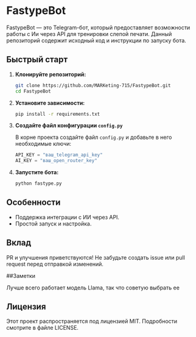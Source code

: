 # FastypeBot

FastypeBot — это Telegram-бот, который предоставляет возможности работы с Ии через API для тренировки слепой печати. Данный репозиторий содержит исходный код и инструкции по запуску бота.

## Быстрый старт

1. **Клонируйте репозиторий:**
   ```bash
   git clone https://github.com/MARKeting-715/FastypeBot.git
   cd FastypeBot
   ```

2. **Установите зависимости:**
   ```bash
   pip install -r requirements.txt
   ```

3. **Создайте файл конфигурации `config.py`**

   В корне проекта создайте файл `config.py` и добавьте в него необходимые ключи:

   ```python
   API_KEY = "ваш_telegram_api_key"
   AI_KEY = "ваш_open_router_key"
   ```

4. **Запустите бота:**
   ```bash
   python fastype.py
   ```

## Особенности

- Поддержка интеграции с ИИ через API.
- Простой запуск и настройка.

## Вклад

PR и улучшения приветствуются! Не забудьте создать issue или pull request перед отправкой изменений.

##Заметки

Лучше всего работает модель Llama, так что советую выбрать ее

## Лицензия

Этот проект распространяется под лицензией MIT. Подробности смотрите в файле LICENSE.
